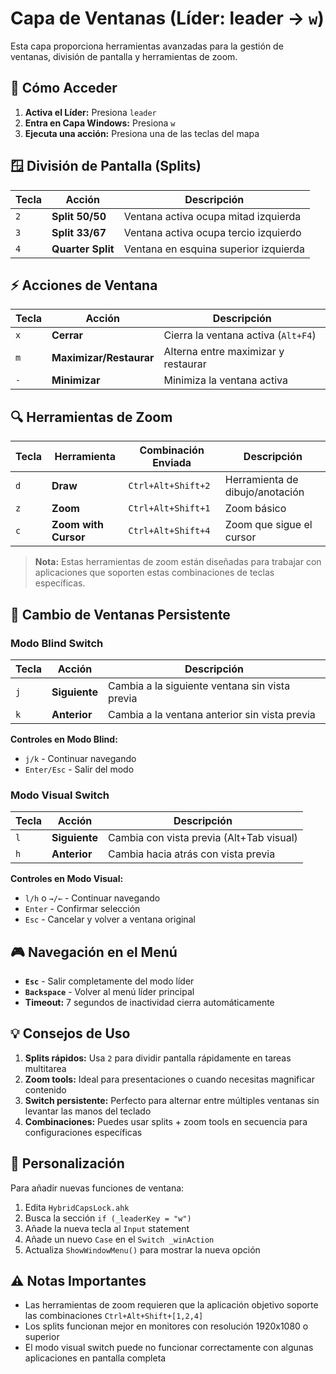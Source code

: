 # Capa de Ventanas (Líder: leader → `w`)

Esta capa proporciona herramientas avanzadas para la gestión de ventanas, división de pantalla y herramientas de zoom.

## 🎯 Cómo Acceder

1. **Activa el Líder:** Presiona `leader`
2. **Entra en Capa Windows:** Presiona `w`
3. **Ejecuta una acción:** Presiona una de las teclas del mapa

## 🪟 División de Pantalla (Splits)

| Tecla | Acción | Descripción |
|-------|--------|-------------|
| `2` | **Split 50/50** | Ventana activa ocupa mitad izquierda |
| `3` | **Split 33/67** | Ventana activa ocupa tercio izquierdo |
| `4` | **Quarter Split** | Ventana en esquina superior izquierda |

## ⚡ Acciones de Ventana

| Tecla | Acción | Descripción |
|-------|--------|-------------|
| `x` | **Cerrar** | Cierra la ventana activa (`Alt+F4`) |
| `m` | **Maximizar/Restaurar** | Alterna entre maximizar y restaurar |
| `-` | **Minimizar** | Minimiza la ventana activa |

## 🔍 Herramientas de Zoom

| Tecla | Herramienta | Combinación Enviada | Descripción |
|-------|-------------|-------------------|-------------|
| `d` | **Draw** | `Ctrl+Alt+Shift+2` | Herramienta de dibujo/anotación |
| `z` | **Zoom** | `Ctrl+Alt+Shift+1` | Zoom básico |
| `c` | **Zoom with Cursor** | `Ctrl+Alt+Shift+4` | Zoom que sigue el cursor |

> **Nota:** Estas herramientas de zoom están diseñadas para trabajar con aplicaciones que soporten estas combinaciones de teclas específicas.

## 🔄 Cambio de Ventanas Persistente

### Modo Blind Switch
| Tecla | Acción | Descripción |
|-------|--------|-------------|
| `j` | **Siguiente** | Cambia a la siguiente ventana sin vista previa |
| `k` | **Anterior** | Cambia a la ventana anterior sin vista previa |

**Controles en Modo Blind:**
- `j/k` - Continuar navegando
- `Enter/Esc` - Salir del modo

### Modo Visual Switch
| Tecla | Acción | Descripción |
|-------|--------|-------------|
| `l` | **Siguiente** | Cambia con vista previa (Alt+Tab visual) |
| `h` | **Anterior** | Cambia hacia atrás con vista previa |

**Controles en Modo Visual:**
- `l/h` o `→/←` - Continuar navegando
- `Enter` - Confirmar selección
- `Esc` - Cancelar y volver a ventana original

## 🎮 Navegación en el Menú

- **`Esc`** - Salir completamente del modo líder
- **`Backspace`** - Volver al menú líder principal
- **Timeout:** 7 segundos de inactividad cierra automáticamente

## 💡 Consejos de Uso

1. **Splits rápidos:** Usa `2` para dividir pantalla rápidamente en tareas multitarea
2. **Zoom tools:** Ideal para presentaciones o cuando necesitas magnificar contenido
3. **Switch persistente:** Perfecto para alternar entre múltiples ventanas sin levantar las manos del teclado
4. **Combinaciones:** Puedes usar splits + zoom tools en secuencia para configuraciones específicas

## 🔧 Personalización

Para añadir nuevas funciones de ventana:

1. Edita `HybridCapsLock.ahk`
2. Busca la sección `if (_leaderKey = "w")`
3. Añade la nueva tecla al `Input` statement
4. Añade un nuevo `Case` en el `Switch _winAction`
5. Actualiza `ShowWindowMenu()` para mostrar la nueva opción

## ⚠️ Notas Importantes

- Las herramientas de zoom requieren que la aplicación objetivo soporte las combinaciones `Ctrl+Alt+Shift+[1,2,4]`
- Los splits funcionan mejor en monitores con resolución 1920x1080 o superior
- El modo visual switch puede no funcionar correctamente con algunas aplicaciones en pantalla completa